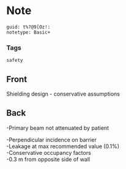 # Note
```
guid: t%?@9[Oz!:
notetype: Basic+
```

### Tags
```
safety
```

## Front
Shielding design - conservative assumptions

## Back
-Primary beam not attenuated by patient<div>-Perpendicular incidence on barrier</div><div>-Leakage at max recommended value (0.1%)</div><div>-Conservative occupancy factors</div><div>-0.3 m from opposite side of wall</div>
